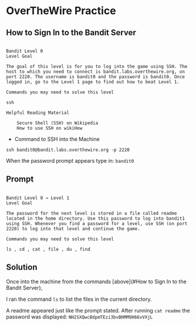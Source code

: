 # OverTheWire Practice

## How to Sign In to the Bandit Server
```

Bandit Level 0
Level Goal

The goal of this level is for you to log into the game using SSH. The host to which you need to connect is bandit.labs.overthewire.org, on port 2220. The username is bandit0 and the password is bandit0. Once logged in, go to the Level 1 page to find out how to beat Level 1.

Commands you may need to solve this level

ssh

Helpful Reading Material

    Secure Shell (SSH) on Wikipedia
    How to use SSH on wikiHow
```

- Command to SSH into the Machine

`ssh bandit0@bandit.labs.overthewire.org -p 2220`

When the password prompt appears type in: `bandit0`

## Prompt
```

Bandit Level 0 → Level 1
Level Goal

The password for the next level is stored in a file called readme located in the home directory. Use this password to log into bandit1 using SSH. Whenever you find a password for a level, use SSH (on port 2220) to log into that level and continue the game.

Commands you may need to solve this level

ls , cd , cat , file , du , find

```

## Solution

Once into the machine from the commands [above](#How to Sign In to the Bandit Server),

I ran the command `ls` to list the files in the current directory. 

A readme appeared just like the prompt stated. After running `cat readme` the password was displayed: `NH2SXQwcBdpmTEzi3bvBHMM9H66vVXjL`

